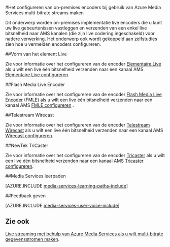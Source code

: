 <properties 
    pageTitle="Het configureren van on-premises encoders bij Azure Media Services gebruiken om te maken van multi-bitrate streams | Microsoft Azure" 
    description="Dit onderwerp worden on-premises implementatie live encoders die u kunt uw live gebeurtenissen vastleggen en verzenden van een enkel live bitsnelheid naar AMS kanalen (die zijn live codering ingeschakeld) voor nadere verwerking. Het onderwerp is gekoppeld aan zelfstudies zien hoe u vermelden encoders configureren." 
    services="media-services" 
    documentationCenter="" 
    authors="juliako" 
    manager="erikre" 
    editor=""/>

<tags 
    ms.service="media-services" 
    ms.workload="media" 
    ms.tgt_pltfrm="na" 
    ms.devlang="na" 
    ms.topic="article" 
    ms.date="09/26/2016" 
    ms.author="juliako"/>



#<a name="how-to-configure-on-premise-encoders-when-using-azure-media-services-to-create-multi-bitrate-streams"></a>Het configureren van on-premises encoders bij gebruik van Azure Media Services multi-bitrate streams maken

Dit onderwerp worden on-premises implementatie live encoders die u kunt uw live gebeurtenissen vastleggen en verzenden van een enkel live bitsnelheid naar AMS kanalen (die zijn live codering ingeschakeld) voor nadere verwerking. Het onderwerp ook wordt gekoppeld aan zelfstudies zien hoe u vermelden encoders configureren.


##<a name="elemental-live"></a>Vorm van het element Live

Zie voor informatie over het configureren van de encoder [Elementaire Live](http://www.elementaltechnologies.com/products/elemental-live) als u wilt een live één bitsnelheid verzenden naar een kanaal AMS [Elementaire Live configureren](media-services-configure-elemental-live-encoder.md).
 
##<a name="flash-media-live-encoder"></a>Flash Media Live Encoder

Zie voor informatie over het configureren van de encoder [Flash Media Live Encoder](http://www.adobe.com/products/flash-media-encoder.html) (FMLE) als u wilt een live één bitsnelheid verzenden naar een kanaal AMS [FMLE configureren](media-services-configure-fmle-live-encoder.md) .

##<a name="telestream-wirecast"></a>Telestream Wirecast

Zie voor informatie over het configureren van de encoder [Telestream Wirecast](http://www.telestream.net/wirecast/overview.htm) als u wilt een live één bitsnelheid verzenden naar een kanaal AMS [Wirecast configureren](media-services-configure-wirecast-live-encoder.md).

##<a name="newtek-tricaster"></a>NewTek TriCaster

Zie voor informatie over het configureren van de encoder [Tricaster](http://newtek.com/products/tricaster-40.html) als u wilt een live één bitsnelheid verzenden naar een kanaal AMS [Tricaster configureren](media-services-configure-tricaster-live-encoder.md).



##<a name="media-services-learning-paths"></a>Media Services leerpaden

[AZURE.INCLUDE [media-services-learning-paths-include](../../includes/media-services-learning-paths-include.md)]

##<a name="provide-feedback"></a>Feedback geven

[AZURE.INCLUDE [media-services-user-voice-include](../../includes/media-services-user-voice-include.md)]

## <a name="see-also"></a>Zie ook

[Live streaming met behulp van Azure Media Services als u wilt multi-bitrate gegevensstromen maken](media-services-manage-live-encoder-enabled-channels.md).
